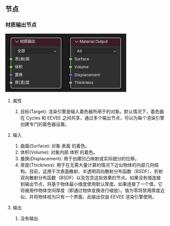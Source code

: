 

## 节点


### 材质输出节点

![材质输出节点](输出节点/材质输出节点.png)

1. 属性
    1. 目标(Target): 渲染引擎是输入着色器所用于的对象。默认情况下，着色器在 Cycles 和 EEVEE 之间共享，通过多个输出节点，可以为每个渲染引擎创建专门的着色器设置。

2. 输入
    1. 曲面(Surface): 对象 表面 的着色。
    2. 体积(Volume): 对象内部 体积 的着色。
    3. 置换(Displacement): 用于创建凹凸映射或实际细分的位移。
    4. 厚度(Thickness): 用于在无需大量计算的情况下近似物体的内部几何结构。目前，这用于次表面散射、半透明双向散射分布函数（BSDF）、折射双向散射分布函数（BSDF）以及包含这些效果的节点。如果没有值连接到输出节点，将基于物体最小维度使用默认厚度。如果连接了一个值，它将被用作物体空间厚度（即通过物体变换进行缩放）。值为零将禁用厚度近似，并将物体视为只有一个界面。此输出仅由 EEVEE 渲染引擎使用。
3. 输出
    1. 没有输出